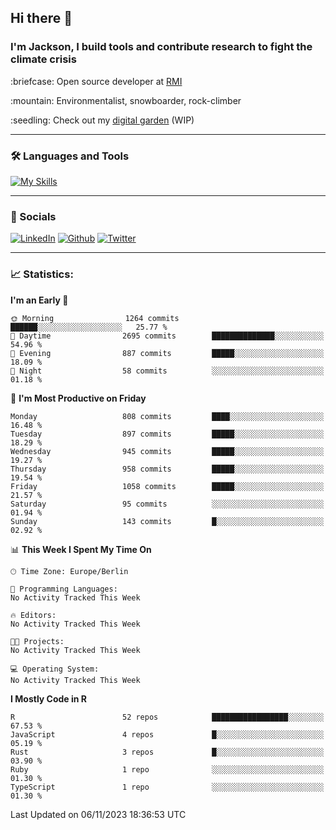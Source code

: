 ## Hi there :wave:
### I'm Jackson, I build tools and contribute research to fight the climate crisis
<p> :briefcase: Open source developer at <a href="https://rmi.org/" alt="RMI">RMI</a></p>
<p> :mountain: Environmentalist, snowboarder, rock-climber</p>
<p> :seedling: Check out my <a href="https://jdhoffa.github.io/" alt="digital garden">digital garden</a> (WIP) </p>

---

### :hammer_and_wrench: Languages and Tools

[![My Skills](https://skillicons.dev/icons?i=r,python,rust,js,html,css,postgresql,neovim,azure,docker,git&perline=6&theme=dark)](https://skillicons.dev)

---

### :iphone: Socials

[![LinkedIn](https://skillicons.dev/icons?i=linkedin&theme=dark)](https://www.linkedin.com/in/jackson-hoffart/) 
[![Github](https://skillicons.dev/icons?i=github&theme=dark)](https://github.com/jdhoffa) 
[![Twitter](https://skillicons.dev/icons?i=twitter&theme=dark)](https://twitter.com/jdhoffart) 

---

### :chart_with_upwards_trend: Statistics:

 
<!--START_SECTION:waka-->
**I'm an Early 🐤** 

```text
🌞 Morning                1264 commits        ██████░░░░░░░░░░░░░░░░░░░   25.77 % 
🌆 Daytime                2695 commits        ██████████████░░░░░░░░░░░   54.96 % 
🌃 Evening                887 commits         █████░░░░░░░░░░░░░░░░░░░░   18.09 % 
🌙 Night                  58 commits          ░░░░░░░░░░░░░░░░░░░░░░░░░   01.18 % 
```
📅 **I'm Most Productive on Friday** 

```text
Monday                   808 commits         ████░░░░░░░░░░░░░░░░░░░░░   16.48 % 
Tuesday                  897 commits         █████░░░░░░░░░░░░░░░░░░░░   18.29 % 
Wednesday                945 commits         █████░░░░░░░░░░░░░░░░░░░░   19.27 % 
Thursday                 958 commits         █████░░░░░░░░░░░░░░░░░░░░   19.54 % 
Friday                   1058 commits        █████░░░░░░░░░░░░░░░░░░░░   21.57 % 
Saturday                 95 commits          ░░░░░░░░░░░░░░░░░░░░░░░░░   01.94 % 
Sunday                   143 commits         █░░░░░░░░░░░░░░░░░░░░░░░░   02.92 % 
```


📊 **This Week I Spent My Time On** 

```text
🕑︎ Time Zone: Europe/Berlin

💬 Programming Languages: 
No Activity Tracked This Week

🔥 Editors: 
No Activity Tracked This Week

🐱‍💻 Projects: 
No Activity Tracked This Week

💻 Operating System: 
No Activity Tracked This Week
```

**I Mostly Code in R** 

```text
R                        52 repos            █████████████████░░░░░░░░   67.53 % 
JavaScript               4 repos             █░░░░░░░░░░░░░░░░░░░░░░░░   05.19 % 
Rust                     3 repos             █░░░░░░░░░░░░░░░░░░░░░░░░   03.90 % 
Ruby                     1 repo              ░░░░░░░░░░░░░░░░░░░░░░░░░   01.30 % 
TypeScript               1 repo              ░░░░░░░░░░░░░░░░░░░░░░░░░   01.30 % 
```




 Last Updated on 06/11/2023 18:36:53 UTC
<!--END_SECTION:waka-->
